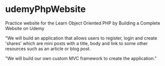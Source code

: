 # udemyPhpWebsite
Practice website for the Learn Object Oriented PHP by Building a Complete Website on Udemy

"We will build an application that allows users to register, login and create 'shares' which are mini posts with a title, body 
and link to some other resources such as an article or blog post.

"We will build our own custom MVC framework to create the application."
